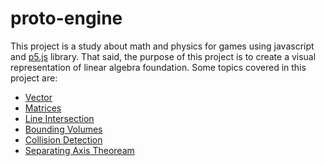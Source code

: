 # proto-engine

This project is a study about math and physics for games using javascript and [p5.js](https://p5js.org/) library. That said, the purpose of this project is to create a visual representation of linear algebra foundation. Some topics covered in this project are:

- [Vector](https://en.wikipedia.org/wiki/Vector_(mathematics_and_physics)) 
- [Matrices](https://en.wikipedia.org/wiki/Matrix_(mathematics))
- [Line Intersection](https://en.wikipedia.org/wiki/Line%E2%80%93line_intersection)
- [Bounding Volumes](https://en.wikipedia.org/wiki/Bounding_volume)
- [Collision Detection](https://en.wikipedia.org/wiki/Collision_detection)
- [Separating Axis Theoream](https://en.wikipedia.org/wiki/Hyperplane_separation_theorem#:~:text=The%20separating%20axis%20theorem%20(SAT,convex%20solids%20intersect%20or%20not.))
